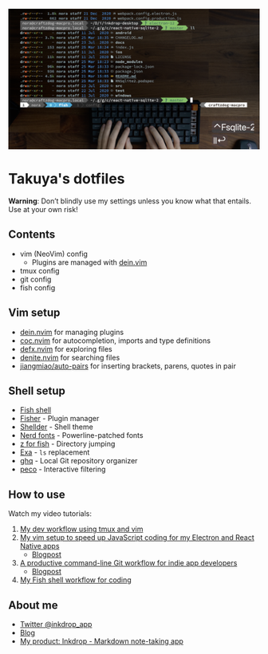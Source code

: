 ![cover](./images/cover.png)

# Takuya's dotfiles

**Warning**: Don’t blindly use my settings unless you know what that entails. Use at your own risk!

## Contents

- vim (NeoVim) config
  - Plugins are managed with [dein.vim](https://github.com/Shougo/dein.vim)
- tmux config
- git config
- fish config

## Vim setup

- [dein.nvim](https://github.com/Shougo/dein.vim) for managing plugins
- [coc.nvim](https://github.com/neoclide/coc.nvim) for autocompletion, imports and type definitions
- [defx.nvim](https://github.com/Shougo/defx.nvim) for exploring files
- [denite.nvim](https://github.com/Shougo/denite.nvim) for searching files
- [jiangmiao/auto-pairs](https://github.com/jiangmiao/auto-pairs) for inserting brackets, parens, quotes in pair

## Shell setup

- [Fish shell](https://fishshell.com/)
- [Fisher](https://github.com/jorgebucaran/fisher) - Plugin manager
- [Shellder](https://github.com/simnalamburt/shellder) - Shell theme
- [Nerd fonts](https://github.com/ryanoasis/nerd-fonts) - Powerline-patched fonts
- [z for fish](https://github.com/jethrokuan/z) - Directory jumping
- [Exa](https://the.exa.website/) - `ls` replacement
- [ghq](https://github.com/x-motemen/ghq) - Local Git repository organizer
- [peco](https://github.com/peco/peco) - Interactive filtering

## How to use

Watch my video tutorials:

1. [My dev workflow using tmux and vim](https://www.youtube.com/watch?v=sSOfr2MtRU8&list=PLxQA0uNgQDCICMRwlOzWAZBPL05XBC_br&index=10)
2. [My vim setup to speed up JavaScript coding for my Electron and React Native apps](https://www.youtube.com/watch?v=UZBjt04y4Oo&list=PLxQA0uNgQDCICMRwlOzWAZBPL05XBC_br&index=3)
   - [Blogpost](https://dev.to/craftzdog/my-vim-setup-to-speed-up-javascript-coding-for-my-electron-and-react-native-apps-4ebp)
3. [A productive command-line Git workflow for indie app developers](https://www.youtube.com/watch?v=qKpY7t5m35k&list=PLxQA0uNgQDCICMRwlOzWAZBPL05XBC_br&index=4)
   - [Blogpost](https://dev.to/craftzdog/a-productive-command-line-git-workflow-for-indie-app-developers-k7d)
4. [My Fish shell workflow for coding](https://www.youtube.com/watch?v=KKxhf50FIPI)

## About me

- [Twitter @inkdrop_app](https://twitter.com/inkdrop_app)
- [Blog](https://blog.inkdrop.info/)
- [My product: Inkdrop - Markdown note-taking app](https://www.inkdrop.app/)
